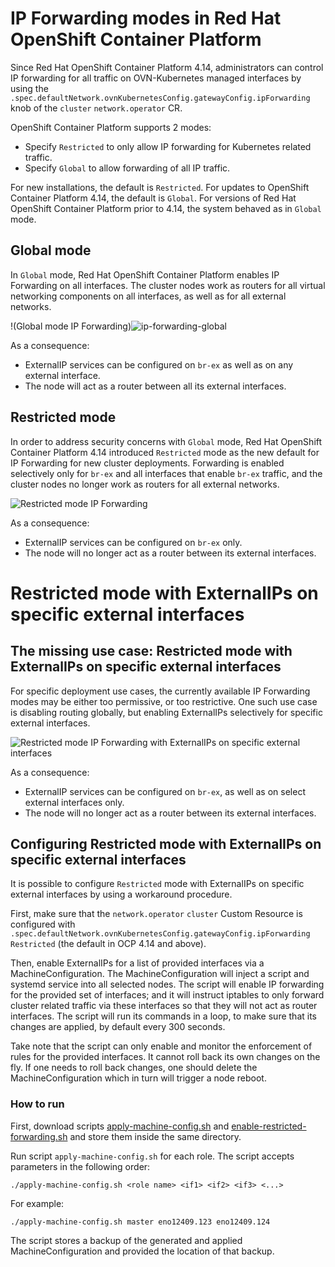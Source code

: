 # IP Forwarding modes in Red Hat OpenShift Container Platform

Since Red Hat OpenShift Container Platform 4.14, administrators can control IP forwarding for all traffic on
OVN-Kubernetes managed interfaces by using the `.spec.defaultNetwork.ovnKubernetesConfig.gatewayConfig.ipForwarding`
knob of the `cluster` `network.operator` CR.

OpenShift Container Platform supports 2 modes:

* Specify `Restricted` to only allow IP forwarding for Kubernetes related traffic.
* Specify `Global` to allow forwarding of all IP traffic.

For new installations, the default is `Restricted`. For updates to OpenShift Container Platform 4.14, the default is
`Global`. For versions of Red Hat OpenShift Container Platform prior to 4.14, the system behaved as in `Global` mode.

## Global mode

In `Global` mode, Red Hat OpenShift Container Platform enables IP Forwarding on all interfaces. The cluster nodes work
as routers for all virtual networking components on all interfaces, as well as for all external networks.

!(Global mode IP Forwarding)![ip-forwarding-global](https://github.com/andreaskaris/enable-restricted-forwarding/assets/3291433/e4f1b1e7-331c-43c3-bd04-121ba6049be9)

As a consequence:

* ExternalIP services can be configured on `br-ex` as well as on any external interface.
* The node will act as a router between all its external interfaces.

## Restricted mode

In order to address security concerns with `Global` mode, Red Hat OpenShift Container Platform 4.14 introduced
`Restricted` mode as the new default for IP Forwarding for new cluster deployments.
Forwarding is enabled selectively only for `br-ex` and all interfaces that enable `br-ex` traffic, and the cluster
nodes no longer work as routers for all external networks.

![Restricted mode IP Forwarding](https://github.com/andreaskaris/enable-restricted-forwarding/assets/3291433/4104977e-5c11-4c67-9461-0a1ac4b99853)

As a consequence:

* ExternalIP services can be configured on `br-ex` only.
* The node will no longer act as a router between its external interfaces.

# Restricted mode with ExternalIPs on specific external interfaces

## The missing use case: Restricted mode with ExternalIPs on specific external interfaces

For specific deployment use cases, the currently available IP Forwarding modes may be either too permissive, or too
restrictive. One such use case is disabling routing globally, but enabling ExternalIPs selectively for specific external
interfaces.

![Restricted mode IP Forwarding with ExternalIPs on specific external interfaces](https://github.com/andreaskaris/enable-restricted-forwarding/assets/3291433/a1336400-4b3c-4b3c-bd49-591888d82643)

As a consequence:

* ExternalIP services can be configured on `br-ex`, as well as on select external interfaces only.
* The node will no longer act as a router between its external interfaces.

## Configuring Restricted mode with ExternalIPs on specific external interfaces

It is possible to configure `Restricted` mode with ExternalIPs on specific external interfaces by using a workaround
procedure. 

First, make sure that the `network.operator` `cluster` Custom Resource is configured with
`.spec.defaultNetwork.ovnKubernetesConfig.gatewayConfig.ipForwarding` `Restricted` (the default in OCP 4.14 and  above).

Then, enable ExternalIPs for a list of provided interfaces via a MachineConfiguration. The MachineConfiguration will
inject a script and systemd service into all selected nodes. The script will enable IP
forwarding for the provided set of interfaces; and it will instruct iptables to only forward cluster related traffic
via these interfaces so that they will not act as router interfaces. The script will run its commands in a loop, to make
sure that its changes are applied, by default every 300 seconds.

Take note that the script can only enable and monitor the enforcement of rules for the provided interfaces. It cannot
roll back its own changes on the fly. If one needs to roll back changes, one should delete the MachineConfiguration
which in turn will trigger a node reboot.

### How to run

First, download scripts [apply-machine-config.sh](https://raw.githubusercontent.com/andreaskaris/enable-restricted-forwarding/master/apply-machine-config.sh)
and [enable-restricted-forwarding.sh](https://raw.githubusercontent.com/andreaskaris/enable-restricted-forwarding/master/enable-restricted-forwarding.sh) and store them inside the same directory.

Run script `apply-machine-config.sh` for each role. The script accepts parameters
in the following order:
```
./apply-machine-config.sh <role name> <if1> <if2> <if3> <...>
```

For example:
```
./apply-machine-config.sh master eno12409.123 eno12409.124
```

The script stores a backup of the generated and applied MachineConfiguration and provided the location of that backup.

